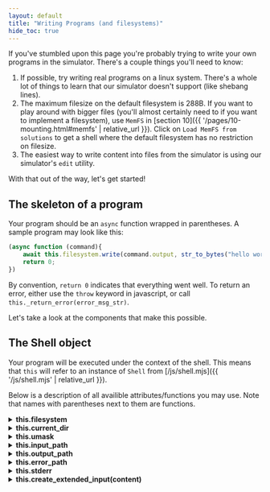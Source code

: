 ```yaml
---
layout: default
title: "Writing Programs (and filesystems)"
hide_toc: true
---
```


If you've stumbled upon this page you're probably trying to write your own programs in the simulator.
There's a couple things you'll need to know:

1. If possible, try writing real programs on a linux system.
There's a whole lot of things to learn that our simulator doesn't support (like shebang lines).
2. The maximum filesize on the default filesystem is 288B.
If you want to play around with bigger files (you'll almost certainly need to if you want to implement a filesystem),
use `MemFS` in [section 10]({{ '/pages/10-mounting.html#memfs' | relative_url }}).
Click on `Load MemFS from solutions` to get a shell where the default filesystem has no restriction on filesize.
3. The easiest way to write content into files from the simulator is using our simulator's `edit` utility.

With that out of the way, let's get started!

## The skeleton of a program

Your program should be an `async` function wrapped in parentheses. A sample program may look like this:

```javascript
(async function (command){
    await this.filesystem.write(command.output, str_to_bytes("hello world!\n"));
    return 0;
})
```
By convention, `return 0` indicates that everything went well.
To return an error, either use the `throw` keyword in javascript, or call `this._return_error(error_msg_str)`.

Let's take a look at the components that make this possible.

## The Shell object

Your program will be executed under the context of the shell.
This means that `this` will refer to an instance of `Shell` from [/js/shell.mjs]({{ '/js/shell.mjs' | relative_url }}).

Below is a description of all availible attributes/functions you may use.
Note that names with parentheses next to them are functions.

<details><summary><b>this.filesystem</b></summary>
<div markdown="1">
This object is a filesystem (instance of `DefaultFS`).
See the section on interacting with the filesystem below.
</div>
</details>

<details><summary><b>this.current_dir</b></summary>
<div markdown="1">
This variable tells you what the current working directory is.
</div>
</details>

<details><summary><b>this.umask</b></summary>
<div markdown="1">
If you're creating a new file and don't know what permissions to give it, just set it's mode to be the `umask`.
</div>
</details>

<details><summary><b>this.input_path</b></summary>
<div markdown="1">
The absolute path from with you should read for input (i.e. `stdin`).
Note that these reads may block so you should use `await` on the read call.
See the section on interacting with the filesystem below.
</div>
</details>

<details><summary><b>this.output_path</b></summary>
<div markdown="1">
Path which points to the shell's `stdout`.
Note that this may not be the same as your program's output!
Use `command.output` instead.
See the section on the command object instead.
</div>
</details>

<details><summary><b>this.error_path</b></summary>
<div markdown="1">
The path to the shell's `stderr`.
Use `this.stderr` instead as that is an already open handle to the error path.
</div>
</details>

<details><summary><b>this.stderr</b></summary>
<div markdown="1">
An instance of `FileDescriptor` where you should write all error/debugging output.
See the section on interacting with the filesystem below.
</div>
</details>

<details><summary><b>this.create_extended_input(content)</b></summary>
<div markdown="1">
Create a `<textarea>` to allow a user to have a GUI text editor like `edit`.
To actually read that input see `this.get_extended_output_and_cleanup`.

To pass in some initial text to populate the `<textarea>` with, pass in a string as `content`.
</div>
</details>

<details><summary><b>this.get_extended_output_and_cleanup()</b></summary>
<div markdown="1">
Wait for the user to press `save` or `cancel`.
Returns the contents of the `<textarea>` if the user pressed `save` and `null` if the user pressed `cancel`.

This function may block, so call it with `await`.
</div>
</details>

<details><summary><b>this.run_command(command)</b></summary>
<div markdown="1">
Run a command as if it had been parsed from the command line and return the output of the program that is run.
</div>
</details>

<details><summary><b>this.path_join(path1, path2)</b></summary>
<div markdown="1">
Joins two paths and removes/adds any necessary `/`s.
</div>
</details>

<details><summary><b>this.expand_path(path)</b></summary>
<div markdown="1">
Turns a relative path into an absolute path.
Expands a path by looking at the current directory and resolve any `.` and `..`s encounted along the way.

Note that this doesn't check if the path actually corresponds to a file on the filesystem.
</div>
</details>

<details><summary><b>this._return_error(error)</b></summary>
<div markdown="1">
Write a string (`error`) to `stderr` and return that string.
</div>
</details>

## The Command object

You might have noticed that all our programs so far have been taking a parameter `command`,
and some have even been grabbing a `FileDescriptor` corresponding to `stdout` from `command.output`.

The `command` object gives us a way to interact with specified command parameters.

A command is a string that (roughly) follows the regex below:

```
\s*PROGNAME\s*\s(ARG\s*)*(>>?\s*STREAMNAME)?\s*
```

where `\s` represents any whitespace.

+ `PROGNAME` represents the name of the program to be executed
+ `ARG` represents an argument
+ `STREAMNAME` represents the name of an output stream

For each of the "variables" defined above,
it must either be any character that is not whitespace,
and not `>`,
although it may contain whitespace and `>` if they are either preceeded by a `\`
or if a substring containing them is surrounded by `"`.

The presence of a `"` mandates a corresponding closing `"`.
To have a variable contain a literal `"`, escape it with a `\`.

Note that whitespace at the beginning and the end of a line will be lost (including a newline) when parsed by a shell.
(But not if parsed as contiguous input to either `parse_command` or `resume_parse_command`).

A single '>' implies that the output should be redirected to `STREAMNAME`,
`>>` implies that the output should be appended and should not overwrite the destination.


Let's look at how you can construct/use it.

<details><summary><b>static parse_command(input)</b></summary>
<div markdown="1">
This static method parses a string `input` as a command.
If the `input` is incomplete (i.e. has a trailing `\` or an unmatched `"`), it raises a `ParsingError`.
</div>
</details>

<details><summary><b>static resume_parse_command(input, state)</b></summary>
<div markdown="1">
This static method parses a string `input` as a command and continues parsing from some state, presumably obtained from a `ParsingError`.
</div>
</details>

<details><summary><b>[Constructor] Command(input)</b></summary>
<div markdown="1">
Takes in a string `input` that will be parsed.
</div>
</details>

<details><summary><b>this.output</b></summary>
<div markdown="1">
The object returned by a constructor will store the output path here.

If you invoke a program via `run_command` this object will be an instance of `FileDescriptor`,
opened with `O_WRONLY` and if `this.append_output` is set, with `O_APPEND` otherwise with `O_TRUNC`.
</div>
</details>

<details><summary><b>this.append_output</b></summary>
<div markdown="1">
Specifies whether output should be appended or overwritten on the output path.
</div>
</details>

<details><summary><b>this.arguments</b></summary>
<div markdown="1">
A list of command line arguments passed to the program (i.e. `PROGNAME` and all `ARG`s).
Note that `command.arguments[0]` is the name of the running program.
</div>
</details>

## Interacting with the filesystem

The shell's filesystem is accessible to your function via the `this.filesystem` variable.

One thing we haven't mentioned is that in our simulator all filesystem operations are assumed to be asynchronous.
This is to allow for things like simulated disk delay in the animated filesystem interactions,
or to allow for blocking reads from `stdin` in the simulator.

Anytime you access the filesystem, use the keyword `await` right before the function you wanted to call.

For example, the following program tries to read 5 chars from `stdin` and writes the characters read to both `stdout` and `stderr`.

```javascript
(async function(command) {
    var fd = await this.filesystem.open(this.input_path, O_RDONLY);
    // Let's make sure that we opened stdin correctly
    if (typeof(fd) === 'string')
        return this._return_error(fd);

    var buffer = new Uint8Array(new ArrayBuffer(5));

    // perform the read and check for errrors
    var bytes_read = await this.filesystem.read(fd, buffer);
    if (typeof(bytes_read) === 'string')
        return this._return_error(bytes_read);

    // create a "view" of the buffer that only has the initialized bytes
    var read_view = new Uint8Array(buffer.buffer, 0, bytes_read);

    // write some debugging messages to stderr
    // I've ignored the error checking on the writes.
    await this.filesystem.write(this.stderr, str_to_bytes("Read " + bytes_read + " bytes:\n"));
    await this.filesystem.write(this.stderr, read_view);
    await this.filesystem.write(this.stderr, "\n"));

    // write our output to stdout
    await this.filesystem.write(command.output, read_view));

    // everything was ok!
    return 0;
})
```

## Writing a filesystem as a program

Full disclaimer, it's probably a better idea to go learn how to write a real POSIX filesystem that can run on something like linux or macOS for a number of reasons.

1. It's a better learning experience and you'll either learn a ton about [kernel modules](http://accelazh.github.io/filesystem/Writing-a-Kernel-Filesystem) or about [FUSE](https://github.com/libfuse/libfuse), or generally,
   about some well documented, relevant, and useful software stack.
2. It's cooler and easier to show off to people.
3. It'll give you the experience required to use these skills to work on bigger and better projects.
4. There's FUSE bindings to just about every language [(like fusepy for python)](https://github.com/fusepy/fusepy)
so you don't have to be locked into a gross language like `javascript`
or forced to write a bunch of boiler plate code in `c` (although I would reccomend doing it in `c` anyway).

Assuming you don't have the necessary resources/motivation to do it with legit libraries or you've got an hour or so to kill,
continue trying to implement your own filesystem for our simulator.
Don't say I didn't warn you.

To implement a filesystem for mounting, you need to write a program that returns a filesystem when run.

To see more information on how to write a filesystem, read [/pages/filesystem-operations.html]({{ '/pages/filesystem-operations.html' | relative_url }})
and [/pages/10-mounting.html]({{ '/pages/10-mounting.html' | relative_url }}).

Then run `mount path [path_to_fs_program_filename]` to mount your filesystem.
It may look something like this:

```javascript
(async function (command) {
    class SampleFS extends DefaultFS {};

    SampleFS.prototype.readdir = function() {
        console.log("Hello world!");
        return [ new Dirent(0, '.'), new Dirent(0, '..')];
    };

    return (new SampleFS());
})
```
